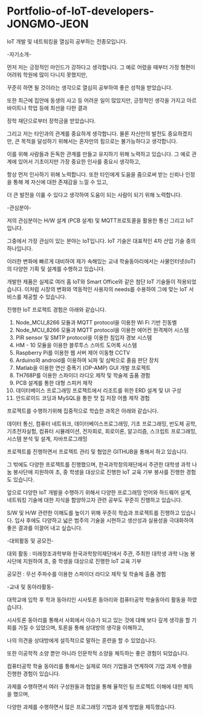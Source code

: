 # Portfolio-of-IoT-developers-JONGMO-JEON
IoT 개발 및 네트워킹을 열심히 공부하는 전종모입니다.

-자기소개-

먼저 저는 긍정적인 마인드가 강하다고 생각합니다. 그 예로 어렸을 때부터 가정 형편이 어려워 학원에 많이 다니지 못했지만, 

꾸준히 하면 될 것이라는 생각으로 열심히 공부하여 좋은 성적을 받았습니다.

또한 최근에 집안에 동생의 사고 등 어려운 일이 많았지만, 긍정적인 생각을 가지고 아르바이트나 학업 등에 최선을 다한 결과 

장학 재단으로부터 장학금을 받았습니다. 

그리고 저는 타인과의 관계를 중요하게 생각합니다. 물론 자신만의 발전도 중요하겠지만, 큰 목적을 달성하기 위해서는 혼자만의 힘으로는 불가능하다고 생각합니다. 

이를 위해 사람들과 돈독한 관계를 만들고 유지하기 위해 노력하고 있습니다. 그 예로 관계에 있어서 기초이지만 가장 중요한 인사를 중요시 생각하고, 

항상 먼저 인사하기 위해 노력합니다. 또한 타인에게 도움을 줌으로써 받는 신뢰나 인정을 통해 제 자신에 대한 존재감을 느낄 수 있고, 

더 큰 발전을 이룰 수 있다고 생각하여 도움이 되는 사람이 되기 위해 노력합니다.





-관심분야-

저의 관심분야는 H/W 설계 (PCB 설계) 및 MQTT프로토콜을 활용한 통신 그리고 IoT입니다. 

그중에서 가장 관심이 있는 분야는 IoT입니다. IoT 기술은 대표적인 4차 산업 기술 중의 하나입니다. 

이러한 변화에 빠르게 대비하여 제가 속해있는 교내 학술동아리에서는 사물인터넷(IoT)의 다양한 기획 및 설계를 수행하고 있습니다. 

개발한 제품은 실제로 여러 홈 IoT와 Smart Office와 같은 첨단 IoT 기술들이 적용되었습니다. 이처럼 시장의 변화와 역동적인 사용자의 needs를 수용하여 그에 맞는 IoT 서비스를 제공할 수 있습니다.

진행한 IoT 프로젝트 경험은 아래와 같습니다.

1. Node_MCU_8266 모듈과 MQTT protocol을 이용한 Wi Fi 기반 진동벨
2. Node_MCU_8266 모듈과 MQTT protocol을 이용한 에어컨 원격제어 시스템
3. PIR sensor 및 SMTP protocol을 이용한 침입자 경보 시스템
4. HM - 10 모듈을 이용한 블루투스 스마트 도어록 시스템
5. Raspberry Pi를 이용한 웹 서버 제어 이동형 CCTV
6. Arduino와 android를 이용하여 뇌파 및 심박으로 졸음 판단 장치
7. Matlab을 이용한 연산 증폭기 (OP-AMP) GUI 개발 프로젝트
8. TH768P를 이용한 스파이더 라디오 제작 및 학술제 출품 경험
9. PCB 설계를 통한 대형 스피커 제작
10. 데이터베이스 프로그래밍 프로젝트에서 리조트를 위한 ERD 설계 및 UI 구성
11. 안드로이드 코딩과 MySQL을 통한 맛 집 저장 어플 제작 경험

프로젝트를 수행하기위해 집중적으로 학습한 과목은 아래와 같습니다.

데이터 통신, 컴퓨터 네트워크, 데이터베이스프로그래밍, 기초 프로그래밍, 
반도체 공학, 기초전자실험, 컴퓨터 시뮬레이션, 전자회로, 회로이론, 알고리즘, 
스크립트 프로그래밍, 시스템 분석 및 설계, 자바프로그래밍

프로젝트를 진행하면서 프로젝트 관리 및 협업은 GITHUB을 통해서 하고 있습니다.

그 밖에도 다양한 프로젝트를 진행했으며, 한국과학창의재단에서 주관한 대학생 과학 나눔 봉사단에 지원하여 초, 중 학생을 대상으로 진행한 IoT 교육 기부 봉사를 진행한 경험도 있습니다.

앞으로 다양한 IoT 개발을 수행하기 위해서 다양한 프로그래밍 언어와 하드웨어 설계, 네트워킹 기술에 대한 지식을 함양하고자 관련 공부도 꾸준히 진행하고 있습니다.

S/W 및 H/W 관련한 이해도를 높이기 위해 꾸준히 학습과 프로젝트를 진행하고 있습니다. 입사 후에도 다양하고 넓은 범주의 기술을 시현하고 생산성과 실용성을 극대화하여 좋은 결과를 이끌어 내고 싶습니다.





-대외활동 및 공모전-

대외 활동 : 미래창조과학부와 한국과학창의재단에서 주관, 주최한 대학생 과학 나눔 봉사단에 지원하여 초, 중 학생을 대상으로 진행한 IoT 교육 기부

공모전 : 무선 주파수를 이용한 스파이더 라디오 제작 및 학술제 출품 경험





-교내 및 동아라활동-

대학교에 입학 후 학과 동아리인 시사토론 동아리와 컴퓨터공학 학술동아리 활동을 하였습니다. 

시사토론 동아리를 통해서 사회에서 이슈가 되고 있는 것에 대해 보다 깊게 생각을 할 기회를 가질 수 있었으며, 토론을 통해 상대방의 생각을 이해하고, 

나의 의견을 상대방에게 설득적으로 말하는 훈련을 할 수 있었습니다. 

또한 이공학적 소양 뿐만 아니라 인문학적 소양을 체득하는 좋은 경험이 되었습니다.

컴퓨터공학 학술 동아리를 통해서는 실제로 여러 기업들과 연계하여 기업 과제 수행을 진행한 경험이 있습니다. 

과제를 수행하면서 여러 구성원들과 협업을 통해 율적인 팀 프로젝트 이해에 대한 체득을 했으며,

다양한 과제를 수행하면서 많은 프로그래밍 기법과 설계 방법을 체득했습니다.
